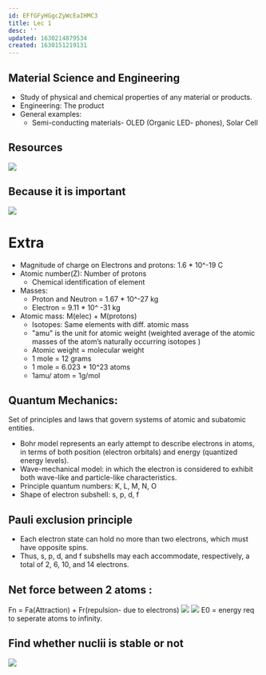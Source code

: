 ```yaml
---
id: EFfGFyHGgcZyWcEaIHMC3
title: Lec 1
desc: ''
updated: 1630214879534
created: 1630151219131
---
```

## Material Science and Engineering
* Study of physical and chemical properties of any material or products.
* Engineering: The product
* General examples:
    * Semi-conducting materials- OLED (Organic LED- phones), Solar Cell

## Resources
![](/assets/images/![](/assets/images/2021-08-28-18-31-20.png).png)

## Because it is important
![](/assets/images/2021-08-28-18-34-29.png)

# Extra

* Magnitude of charge on Electrons and protons: 1.6 * 10^-19 C
* Atomic number(Z): Number of protons
    * Chemical identification of element
* Masses:
    * Proton and Neutron = 1.67 * 10^-27 kg
    * Electron = 9.11 * 10^ -31 kg
* Atomic mass: M(elec) + M(protons)
    * Isotopes: Same elements with diff. atomic mass
    * "amu" is the unit for atomic weight (weighted average of the atomic masses of the atom’s naturally occurring isotopes
    )
    * Atomic weight = molecular weight
    * 1 mole = 12 grams
    * 1 mole = 6.023 * 10^23 atoms
    * 1amu/ atom = 1g/mol
## Quantum Mechanics: 
Set of principles and laws that
govern systems of atomic and subatomic entities.

*  Bohr model represents an early attempt to describe electrons in
atoms, in terms of both position (electron orbitals) and energy (quantized energy
levels).
* Wave-mechanical model: in which the electron is
considered to exhibit both wave-like and particle-like characteristics.
* Principle quantum numbers: K, L, M, N, O
* Shape of electron subshell: s, p, d, f

## Pauli exclusion principle
* Each electron state can hold no more than two
electrons, which must have opposite spins. 
* Thus, s, p, d, and f subshells may each accommodate, respectively, a total of 2, 6, 10, and 14 electrons.
## Net force between 2 atoms :
Fn = Fa(Attraction) + Fr(repulsion- due to electrons)
![](/assets/images/2021-08-29-00-05-31.png)
![](/assets/images/2021-08-29-10-52-56.png)
E0 = energy req to seperate atoms to infinity.
## Find whether nuclii is stable or not
![](/assets/images/2021-08-29-10-57-47.png)
